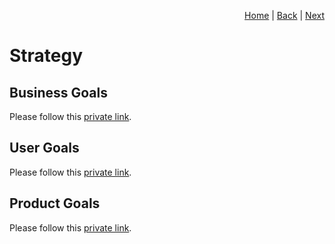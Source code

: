 <p align="right">
<a href="README.md">Home</a> | <a href="projects.md">Back</a> | <a href="tools.md">Next</a>
</p>

# Strategy

## Business Goals
Please follow this [private link](https://storage.grapin.ch/index.php/f/225042).

## User Goals
Please follow this [private link](https://storage.grapin.ch/index.php/f/225043). 

## Product Goals
Please follow this [private link](https://storage.grapin.ch/index.php/f/225044).